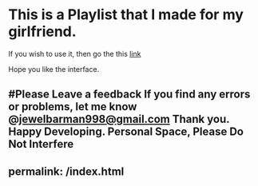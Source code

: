 # This is a Playlist that I made for my girlfriend.
If you wish to use it, then go the this [link](https://jewel998.github.io/playlist)

Hope you like the interface.

#Please Leave a feedback
If you find any errors or problems, let me know @jewelbarman998@gmail.com
Thank you. Happy Developing.
Personal Space, Please Do Not Interfere
---
permalink: /index.html
---
